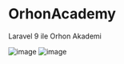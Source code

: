 # OrhonAcademy
Laravel 9 ile Orhon Akademi


![image](https://user-images.githubusercontent.com/81260686/185238148-3f189923-b6ca-4528-91de-de8850954c93.png)
![image](https://user-images.githubusercontent.com/81260686/185238660-8a66676a-f85f-45d7-ba3e-6ba94a4d60e4.png)


